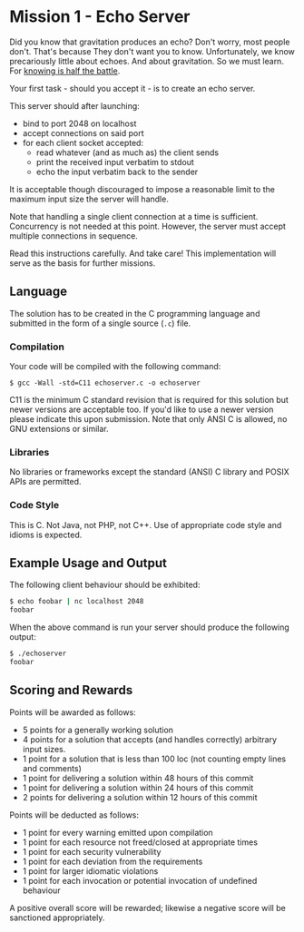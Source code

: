 # Mission 1 - Echo Server
Did you know that gravitation produces an echo? Don't worry, most people don't. That's because They don't want you to know. Unfortunately, we know precariously little about echoes. And about gravitation. So we must learn. For [knowing is half the battle](https://media.giphy.com/media/KpRoZeI2dLhf2/giphy.mp4).

Your first task - should you accept it - is to create an echo server. 

This server should after launching:

* bind to port 2048 on localhost
* accept connections on said port
* for each client socket accepted:
  * read whatever (and as much as) the client sends 
  * print the received input verbatim to stdout
  * echo the input verbatim back to the sender

It is acceptable though discouraged to impose a reasonable limit to the maximum input size the server will handle.

Note that handling a single client connection at a time is sufficient. Concurrency is not needed at this point. However, the server must accept multiple connections in sequence.

Read this instructions carefully. And take care! This implementation will serve as the basis for further missions.

## Language

The solution has to be created in the C programming language and submitted in the form of a single source (`.c`) file. 

### Compilation

Your code will be compiled with the following command:

`$ gcc -Wall -std=C11 echoserver.c -o echoserver`

C11 is the minimum C standard revision that is required for this solution but newer versions are acceptable too. If you'd like to use a newer version please indicate this upon submission. Note that only ANSI C is allowed, no GNU extensions or similar.

### Libraries

No libraries or frameworks except the standard (ANSI) C library and POSIX APIs are permitted.

### Code Style

This is C. Not Java, not PHP, not C++. Use of appropriate code style and idioms is expected.

## Example Usage and Output

The following client behaviour should be exhibited:

```bash
$ echo foobar | nc localhost 2048
foobar
```

When the above command is run your server should produce the following output:

```bash
$ ./echoserver 
foobar
```

## Scoring and Rewards

Points will be awarded as follows:
* 5 points for a generally working solution
* 4 points for a solution that accepts (and handles correctly) arbitrary input sizes.
* 1 point for a solution that is less than 100 loc (not counting empty lines and comments)
* 1 point for delivering a solution within 48 hours of this commit
* 1 point for delivering a solution within 24 hours of this commit
* 2 points for delivering a solution within 12 hours of this commit

Points will be deducted as follows:
* 1 point for every warning emitted upon compilation
* 1 point for each resource not freed/closed at appropriate times
* 1 point for each security vulnerability
* 1 point for each deviation from the requirements
* 1 point for larger idiomatic violations
* 1 point for each invocation or potential invocation of undefined behaviour

A positive overall score will be rewarded; likewise a negative score will be sanctioned appropriately.

